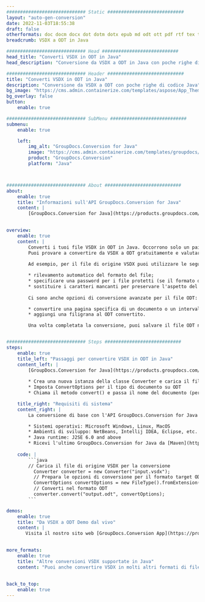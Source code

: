 ```yaml
---
############################# Static ############################
layout: "auto-gen-conversion"
date: 2022-11-03T18:55:38
draft: false
otherformats: doc docm docx dot dotm dotx epub md odt ott pdf rtf tex txt vdx vsdm vsdx vssm vssx vstm vstx vsx vtx xps
breadcrumb: VSDX a ODT in Java

############################# Head ############################
head_title: "Converti VSDX in ODT in Java"
head_description: "Conversione da VSDX a ODT in Java con poche righe di codice. Converti oltre 160 formati di file utilizzando l'API di conversione dei documenti GroupDocs per Java"

############################# Header ############################
title: "Converti VSDX in ODT in Java"
description: "Conversione da VSDX a ODT con poche righe di codice Java"
bg_image: "https://cms.admin.containerize.com/templates/aspose/App_Themes/V3/images/bg/header1.png"
bg_overlay: false
button:
    enable: true

############################# SubMenu ############################
submenu:
    enable: true

    left:
        img_alt: "GroupDocs.Conversion for Java"
        image: "https://cms.admin.containerize.com/templates/groupdocs/images/product-logos/90x90-noborder/groupdocs-conversion-java.png"
        product: "GroupDocs.Conversion"
        platform: "Java"



############################# About ############################
about:
    enable: true
    title: "Informazioni sull'API GroupDocs.Conversion for Java"
    content: |
        [GroupDocs.Conversion for Java](https://products.groupdocs.com/conversion/java/) è un'API di conversione di formati di file avanzata per la conversione tra formati di immagini e documenti popolari come Microsoft Office, OpenDocument, PDF, HTML, e-mail, CAD. e molto altro ancora con poche righe di codice. L'API nativa rileva automaticamente i formati dei documenti originali e offre molte opzioni per personalizzare i documenti convertiti. Insieme alla funzione di estrazione delle informazioni da un documento, supporta anche la memorizzazione nella cache dei risultati della conversione sul disco locale per impostazione predefinita. Tuttavia, qualsiasi tipo di archiviazione della cache può essere supportato implementando le interfacce appropriate: Amazon S3, Dropbox, Google Drive, Windows Azure, Reddis o qualsiasi altro.
    

overview:
    enable: true
    content: |
        Converti i tuoi file VSDX in ODT in Java. Occorrono solo un paio di righe di codice Java su qualsiasi piattaforma di tua scelta, come Windows, Linux, macOS.
        Puoi provare a convertire da VSDX a ODT gratuitamente e valutare la qualità dei risultati della conversione. Insieme a semplici script di conversione file, puoi provare opzioni più sofisticate per caricare il file sorgente VSDX e memorizzare l'output ODT. 
        
        Ad esempio, per il file di origine VSDX puoi utilizzare le seguenti opzioni di caricamento:

        * rilevamento automatico del formato del file;
        * specificare una password per i file protetti (se il formato del file lo supporta);
        * sostituire i caratteri mancanti per preservare l'aspetto del documento.
        
        Ci sono anche opzioni di conversione avanzate per il file ODT:

        * convertire una pagina specifica di un documento o un intervallo di pagine;
        * aggiungi una filigrana al ODT convertito.

        Una volta completata la conversione, puoi salvare il file ODT nel tuo percorso file locale o in qualsiasi archivio di terze parti come FTP, Amazon S3, Google Drive, Dropbox ecc. Nota: per convertire VSDX a ODT, non è necessario installare alcun software aggiuntivo, come MS Office, Open Office, Adobe Acrobat Reader ecc.


############################# Steps ############################
steps:
    enable: true
    title_left: "Passaggi per convertire VSDX in ODT in Java"
    content_left: |
        [GroupDocs.Conversion for Java](https://products.groupdocs.com/conversion/java/) consente agli sviluppatori di convertire facilmente il file VSDX in ODT con poche righe di codice.
        
        * Crea una nuova istanza della classe Converter e carica il file VSDX con il percorso completo
        * Imposta ConvertOptions per il tipo di documento su ODT
        * Chiama il metodo convert() e passa il nome del documento (percorso completo) e il formato (ODT) come parametro

    title_right: "Requisiti di sistema"
    content_right: |
        La conversione di base con l'API GroupDocs.Conversion for Java può essere eseguita con poche righe di codice. Le nostre API sono supportate su tutte le principali piattaforme e sistemi operativi. Prima di eseguire il codice seguente, assicurati di avere i seguenti prerequisiti installati sul tuo sistema.

        * Sistemi operativi: Microsoft Windows, Linux, MacOS
        * Ambienti di sviluppo: NetBeans, Intellij IDEA, Eclipse, etc.
        * Java runtime: J2SE 6.0 and above
        * Ricevi l'ultimo GroupDocs.Conversion for Java da [Maven](https://repository.groupdocs.com/webapp/#/artifacts/browse/tree/General/repo/com/groupdocs/groupdocs-conversion)
         
    code: |
        ```java    
        // Carica il file di origine VSDX per la conversione
          Converter converter = new Converter("input.vsdx");
          // Prepara le opzioni di conversione per il formato target ODT
          ConvertOptions convertOptions = new FileType().fromExtension("odt").getConvertOptions();
          // Converti nel formato ODT
          converter.convert("output.odt", convertOptions);
        ```

demos:
    enable: true
    title: "Da VSDX a ODT Demo dal vivo"
    content: |
       Visita il nostro sito web [GroupDocs.Conversion App](https://products.groupdocs.app/conversion/family) e prova subito la conversione da VSDX a ODT. La demo gratuita ha i seguenti vantaggi
          

more_formats:
    enable: true
    title: "Altre conversioni VSDX supportate in Java"
    content: "Puoi anche convertire VSDX in molti altri formati di file. Si prega di consultare l'elenco di seguito."
       
       
back_to_top:
    enable: true
---
```


